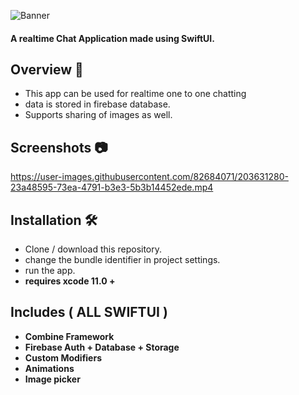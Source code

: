 ![Banner](https://user-images.githubusercontent.com/82684071/203631352-1950ce88-515c-4d2d-8e5c-624dd0b7038b.png)


#### A realtime Chat Application made using SwiftUI.

## Overview 💬
- This app can be used for realtime one to one chatting
- data is stored in firebase database.
- Supports sharing of images as well.

## Screenshots 📷

https://user-images.githubusercontent.com/82684071/203631280-23a48595-73ea-4791-b3e3-5b3b14452ede.mp4


 
 ## Installation 🛠
 - Clone / download this repository.
 - change the bundle identifier in project settings.
 - run the app.
 - <b> requires xcode 11.0 + <b>

 
## Includes ( ALL SWIFTUI )
- Combine Framework
- Firebase Auth + Database + Storage
- Custom Modifiers
- Animations
- Image picker 
